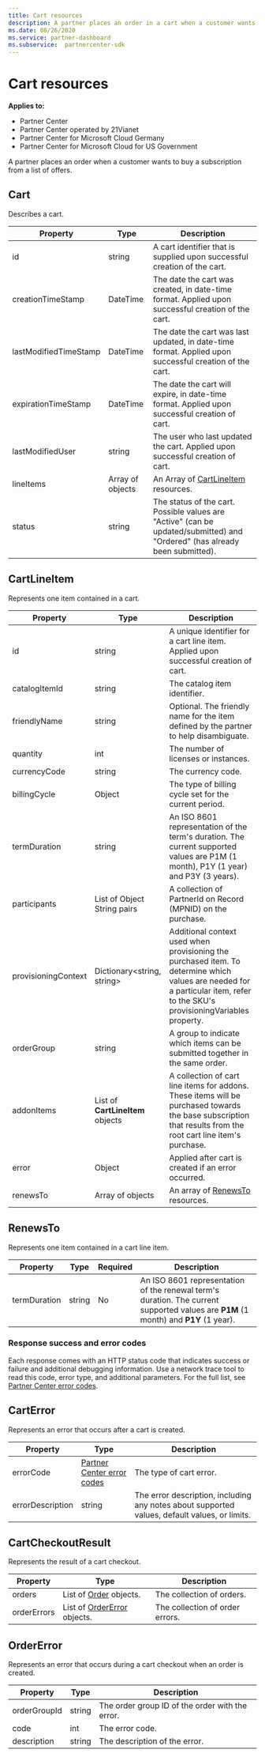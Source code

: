```yaml
---
title: Cart resources
description: A partner places an order in a cart when a customer wants to buy a subscription from a list of offers.
ms.date: 08/26/2020
ms.service: partner-dashboard
ms.subservice:  partnercenter-sdk
---
```


# Cart resources

**Applies to:**

- Partner Center
- Partner Center operated by 21Vianet
- Partner Center for Microsoft Cloud Germany
- Partner Center for Microsoft Cloud for US Government

A partner places an order when a customer wants to buy a subscription from a list of offers.

## Cart

Describes a cart.

| Property              | Type             | Description                                                                                            |
|-----------------------|------------------|--------------------------------------------------------------------------------------------------------|
| id                    | string           | A cart identifier that is supplied upon successful creation of the cart.                               |
| creationTimeStamp     | DateTime         | The date the cart was created, in date-time format. Applied upon successful creation of the cart.      |
| lastModifiedTimeStamp | DateTime         | The date the cart was last updated, in date-time format. Applied upon successful creation of the cart. |
| expirationTimeStamp   | DateTime         | The date the cart will expire, in date-time format. Applied upon successful creation of cart.          |
| lastModifiedUser      | string           | The user who last updated the cart. Applied upon successful creation of cart.                          |
| lineItems             | Array of objects | An Array of [CartLineItem](#cartlineitem) resources.                                                   |
| status                | string           | The status of the cart. Possible values are "Active" (can be updated/submitted) and "Ordered" (has already been submitted). |

## CartLineItem

Represents one item contained in a cart.

| Property             | Type                             | Description                                                                                                                                           |
|----------------------|----------------------------------|-------------------------------------------------------------------------------------------------------------------------------------------------------|
| id                   | string                           | A unique identifier for a cart line item. Applied upon successful creation of cart.                                                                   |
| catalogItemId        | string                           | The catalog item identifier.                                                                                                                          |
| friendlyName         | string                           | Optional. The friendly name for the item defined by the partner to help disambiguate.                                                                 |
| quantity             | int                              | The number of licenses or instances.                                                                                                                  |
| currencyCode         | string                           | The currency code.                                                                                                                                    |
| billingCycle         | Object                           | The type of billing cycle set for the current period.                                                                                                 |
| termDuration         | string                           | An ISO 8601 representation of the term's duration. The current supported values are P1M (1 month), P1Y (1 year) and P3Y (3 years).                                |
| participants         | List of Object String pairs      | A collection of PartnerId on Record (MPNID) on the purchase.                                                                                          |
| provisioningContext  | Dictionary<string, string>       | Additional context used when provisioning the purchased item. To determine which values are needed for a particular item, refer to the SKU's provisioningVariables property. |
| orderGroup           | string                           | A group to indicate which items can be submitted together in the same order.                                                                          |
| addonItems           | List of **CartLineItem** objects | A collection of cart line items for addons. These items will be purchased towards the base subscription that results from the root cart line item's purchase. |
| error                | Object                           | Applied after cart is created if an error occurred.                                                                                                    |
| renewsTo             | Array of objects                 | An array of [RenewsTo](#renewsto) resources.                                                                            |

## RenewsTo

Represents one item contained in a cart line item.

| Property              | Type             | Required        | Description |
|-----------------------|------------------|-----------------|-------------------------------------------------------------------------------------------------------------------------|
| termDuration          | string           | No              | An ISO 8601 representation of the renewal term's duration. The current supported values are **P1M** (1 month) and **P1Y** (1 year). |

### Response success and error codes

Each response comes with an HTTP status code that indicates success or failure and additional debugging information. Use a network trace tool to read this code, error type, and additional parameters. For the full list, see [Partner Center error codes](error-codes.md).

## CartError

Represents an error that occurs after a cart is created.

| Property         | Type                                   | Description                                                                                   |
|------------------|----------------------------------------|-----------------------------------------------------------------------------------------------|
| errorCode        | [Partner Center error codes](error-codes.md) | The type of cart error.                                                                       |
| errorDescription | string                                 | The error description, including any notes about supported values, default values, or limits. |

## CartCheckoutResult

Represents the result of a cart checkout.

| Property    | Type                                              | Description                     |
|-------------|---------------------------------------------------|---------------------------------|
| orders      | List of [Order](order-resources.md#order) objects.         | The collection of orders.       |
| orderErrors | List of [OrderError](#ordererror) objects. | The collection of order errors. |

## OrderError

Represents an error that occurs during a cart checkout when an order is created.

| Property     | Type   | Description                                     |
|--------------|--------|-------------------------------------------------|
| orderGroupId | string | The order group ID of the order with the error. |
| code         | int    | The error code.                                 |
| description  | string | The description of the error.                   |
